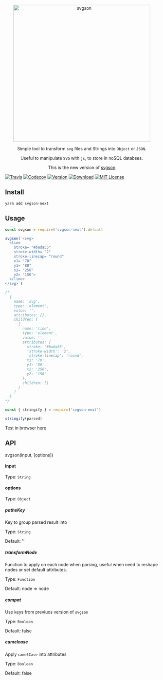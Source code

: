 <p align="center">
  <img alt="svgson" title="svgson" src="https://cdn.rawgit.com/elrumordelaluz/svgson/7883b450/logo.svg" width="450">
</p>

<p align="center">
  Simple tool to transform <code>svg</code> files and Strings into <code>Object</code> or <code>JSON</code>.
</p>
<p align="center">
  Useful to manipulate <code>SVG</code> with <code>js</code>, to store in noSQL databses.
</p>
<p align="center">
  This is the new version of <a href="https://github.com/elrumordelaluz/svgson">svgson</a>
</p>

[![Travis](https://img.shields.io/travis/elrumordelaluz/svgson-next.svg)](https://travis-ci.org/elrumordelaluz/svgson-next/)
[![Codecov](https://img.shields.io/codecov/c/github/elrumordelaluz/svgson-next.svg)](https://codecov.io/gh/elrumordelaluz/svgson-next)
[![Version](https://img.shields.io/npm/v/svgson-next.svg)](https://www.npmjs.com/package/svgson-next)
[![Download](https://img.shields.io/npm/dm/svgson-next.svg)](https://npm-stat.com/charts.html?package=svgson-next)
[![MIT License](https://img.shields.io/npm/l/svgson-next.svg)](https://opensource.org/licenses/MIT)

## Install

```
yarn add svgson-next
```

## Usage

```js
const svgson = require('svgson-next').default

svgson(`<svg>
  <line
    stroke= "#bada55"
    stroke-width= "2"
    stroke-linecap= "round"
    x1= "70"
    y1= "80"
    x2= "250"
    y2= "150">
  </line>
</svg>`)

/*
  {
    name: 'svg',
    type: 'element',
    value: '',
    attributes: {},
    children: [
      {
        name: 'line',
        type: 'element',
        value: '',
        attributes: {
          stroke: '#bada55',
          'stroke-width': '2',
          'stroke-linecap': 'round',
          x1: '70',
          y1: '80',
          x2: '250',
          y2: '150'
        },
        children: []
      }
    ]
  }
*/
```

```js
const { stringify } = require('svgson-next')

stringify(parsed)
```

Test in browser [here](https://codepen.io/elrumordelaluz/full/XBKedz/)

## API

svgson(input, [options])

#### input

Type: `String`

#### options

Type: `Object`

##### pathsKey

Key to group parsed result into

Type: `String`

Default: ''

##### transformNode

Function to apply on each node when parsing, useful when need to reshape nodes or set default attributes.

Type: `Function`

Default: node => node

##### compat

Use keys from previuos version of `svgson`

Type: `Boolean`

Default: false

##### camelcase

Apply `camelCase` into attributes

Type: `Boolean`

Default: false

